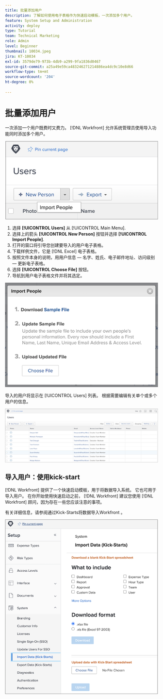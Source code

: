 ```yaml
---
title: 批量添加用户
description: 了解如何使用电子表格作为快速启动模板，一次添加多个用户。
feature: System Setup and Administration
activity: deploy
type: Tutorial
team: Technical Marketing
role: Admin
level: Beginner
thumbnail: 10034.jpeg
jira: KT-10034
exl-id: 3579de79-973b-4db9-a299-9fa1836d0467
source-git-commit: a25a49e59ca483246271214886ea4dc9c10e8d66
workflow-type: tm+mt
source-wordcount: '204'
ht-degree: 0%

---
```


# 批量添加用户

一次添加一个用户既费时又费力。 [!DNL Workfront] 允许系统管理员使用导入功能同时添加多个用户。

![[!UICONTROL Import People] 菜单选项](assets/admin-fund-adding-users-5.png)

1. 选择 **[!UICONTROL Users]** 从 [!UICONTROL Main Menu].
1. 选择上的箭头 **[!UICONTROL New Person]** 按钮并选择 **[!UICONTROL Import People]**.
1. 打开的窗口将引导您创建要导入的用户电子表格。
1. 下载样例文件，它是 [!DNL Excel] 电子表格。
1. 按照文件本身的说明，用用户信息 — 名字、姓氏、电子邮件地址、访问级别 — 更新电子表格。
1. 选择 **[!UICONTROL Choose File]** 按钮。
1. 导航到用户电子表格文件并将其选定。

![导入人员窗口](assets/admin-fund-adding-users-6.png)

导入的用户将显示在 [!UICONTROL Users] 列表。 根据需要编辑有关单个或多个用户的信息。

![用户列表](assets/admin-fund-adding-users-7.png)

## 导入用户：使用kick-start

[!DNL Workfront] 提供了一个快速启动模板，用于将数据导入系统。 它也可用于导入用户。 在你开始使用快速启动之前， [!DNL Workfront] 建议您使用 [!DNL Workfront] 顾问，因为存在一些您应该注意的事项。

<!---
paragraph below needs URL to article
--->

有关详细信息，请参阅通过Kick-Starts将数据导入Workfront 。

![[!UICONTROL Import Data] ([!UICONTROL Kick-Starts]中的窗口) [!UICONTROL Setup] 区域](assets/admin-fund-adding-users-8.png)

<!--
Learn more URLs
Import users
Import data into Workfront via Kick-Starts
-->
